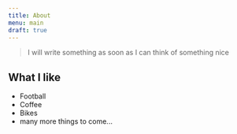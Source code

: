 ```yaml
---
title: About
menu: main
draft: true
---
```

> I will write something as soon as I can think of something nice



## What I like
* Football
* Coffee
* Bikes
* many more things to come...
